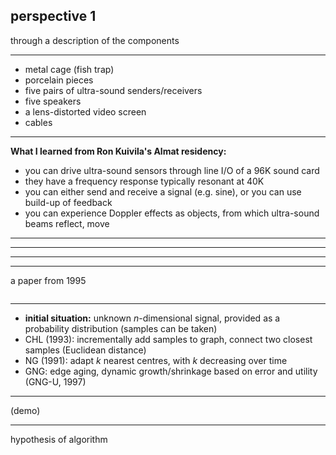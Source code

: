 ## perspective 1

through a description of the components

---

- metal cage (fish trap)
- porcelain pieces
- five pairs of ultra-sound senders/receivers
- five speakers
- a lens-distorted video screen
- cables

---

__What I learned from Ron Kuivila's Almat residency:__

- you can drive ultra-sound sensors through line I/O of a 96K sound card
- they have a frequency response typically resonant at 40K
- you can either send and receive a signal (e.g. sine), or you can use build-up of feedback
- you can experience Doppler effects as objects, from which ultra-sound beams reflect, move

---

<!-- .slide: data-background="figures/DSC_0057m.jpg" -->

---

<!-- .slide: data-background="figures/sonogram-example.jpg" data-background-size="100%" -->

---

<!-- .slide: data-background="figures/us-remove-quasipolar.png" -->

---

a paper from 1995

<img data-src="figures/gng_paper_title.jpg" class="inv" width="70%">

---

- __initial situation:__ unknown _n_-dimensional signal, provided as a probability distribution (samples can be taken)
- CHL (1993): incrementally add samples to graph, connect two closest samples (Euclidean distance)
- NG (1991): adapt _k_ nearest centres, with _k_ decreasing over time
- GNG: edge aging, dynamic growth/shrinkage based on error and utility (GNG-U, 1997)

---

(demo)

---

hypothesis of algorithm

<img data-src="figures/module_A_diagramC.svg" class="inv" width="125%">
